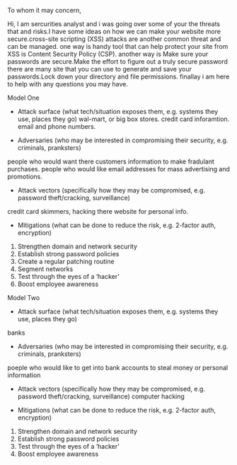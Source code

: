 To whom it may concern,

Hi, I am sercurities analyst and i was going over some of your the threats that and risks.I have some ideas on how we can make your website more secure.cross-site scripting (XSS) attacks are another common threat and can be managed. one way is handy tool that can help protect your site from XSS is Content Security Policy (CSP). another way is  Make sure your passwords are secure.Make the effort to figure out a truly secure password there are many site that you can use to generate and save your passwords.Lock down your directory and file permissions. finallay i am here to help with any questions you may have.


Model One

- Attack surface (what tech/situation exposes them, e.g. systems they use, places they go)
wal-mart, or big box stores. credit card inforamtion. email and phone numbers.

- Adversaries (who may be interested in compromising their security, e.g. criminals, pranksters)


people who would want there customers information to make fradulant purchases. people who would like email addresses for mass advertising and promotions.

- Attack vectors (specifically how they may be compromised, e.g. password theft/cracking, surveillance)


credit card skimmers, hacking there website for personal info.

- Mitigations (what can be done to reduce the risk, e.g. 2-factor auth, encryption)

1.  Strengthen domain and network security
2. Establish strong password policies
3. Create a regular patching routine
4. Segment networks
5.  Test through the eyes of a ‘hacker’
6. Boost employee awareness



Model Two

- Attack surface (what tech/situation exposes them, e.g. systems they use, places they go)

banks

- Adversaries (who may be interested in compromising their security, e.g. criminals, pranksters)

poeple who would  like to get into bank accounts to steal money or personal information

- Attack vectors (specifically how they may be compromised, e.g. password theft/cracking, surveillance)
computer hacking


- Mitigations (what can be done to reduce the risk, e.g. 2-factor auth, encryption)
1.  Strengthen domain and network security
2. Establish strong password policies
5.  Test through the eyes of a ‘hacker’
6. Boost employee awareness
